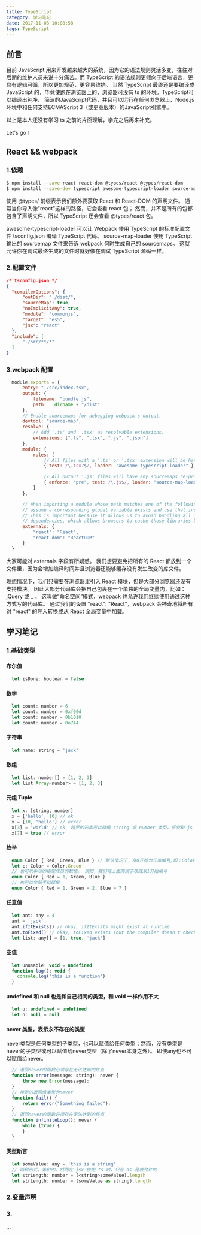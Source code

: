```yaml
---
title: TypeScript
category: 学习笔记
date: 2017-11-03 10:08:58
tags: TypeScript
---
```


## 前言

  目前 JavaScript 用来开发越来越大的系统，因为它的语法规则灵活多变，往往对后期的维护人员来说十分痛苦。而 TypeScript 的语法规则更倾向于后端语言，更具有逻辑可循，所以更加规范，更容易维护。
  当然 TypeScript 最终还是要编译成 JavaScript 的，毕竟使跑在浏览器上的，浏览器可没有 ts 的环境。TypeScript可以编译出纯净、 简洁的JavaScript代码，并且可以运行在任何浏览器上、Node.js环境中和任何支持ECMAScript 3（或更高版本）的JavaScript引擎中。

  以上是本人还没有学习 ts 之前的片面理解，学完之后再来补充。

  Let's go！

## React && webpack

### 1.依赖

```bash
$ npm install --save react react-dom @types/react @types/react-dom
$ npm install --save-dev typescript awesome-typescript-loader source-map-loader
```

使用 @types/ 前缀表示我们额外要获取 React 和 React-DOM 的声明文件。 通常当你导入像"react"这样的路径，它会查看 react 包； 然而，并不是所有的包都包含了声明文件，所以 TypeScript 还会查看 @types/react 包。

awesome-typescript-loader 可以让 Webpack 使用 TypeScript 的标准配置文件 tsconfig.json 编译 TypeScript 代码。 source-map-loader 使用 TypeScript 输出的 sourcemap 文件来告诉 webpack 何时生成自己的 sourcemaps。 这就允许你在调试最终生成的文件时就好像在调试 TypeScript 源码一样。

### 2.配置文件

```json
/* tsconfig.json */
{
  "compilerOptions": {
      "outDir": "./dist/",
      "sourceMap": true,
      "noImplicitAny": true,
      "module": "commonjs",
      "target": "es5",
      "jsx": "react"
  },
  "include": [
      "./src/**/*"
  ]
}
```
### 3.webpack 配置

```js
  module.exports = {
      entry: "./src/index.tsx",
      output: {
          filename: "bundle.js",
          path: __dirname + "/dist"
      },
      // Enable sourcemaps for debugging webpack's output.
      devtool: "source-map",
      resolve: {
          // Add '.ts' and '.tsx' as resolvable extensions.
          extensions: [".ts", ".tsx", ".js", ".json"]
      },
      module: {
          rules: [
              // All files with a '.ts' or '.tsx' extension will be handled by 'awesome-typescript-loader'.
              { test: /\.tsx?$/, loader: "awesome-typescript-loader" },

              // All output '.js' files will have any sourcemaps re-processed by 'source-map-loader'.
              { enforce: "pre", test: /\.js$/, loader: "source-map-loader" }
          ]
      },

      // When importing a module whose path matches one of the following, just
      // assume a corresponding global variable exists and use that instead.
      // This is important because it allows us to avoid bundling all of our
      // dependencies, which allows browsers to cache those libraries between builds.
      externals: {
          "react": "React",
          "react-dom": "ReactDOM"
      }
  }
```
大家可能对 externals 字段有所疑惑。 我们想要避免把所有的 React 都放到一个文件里，因为会增加编译时间并且浏览器还能够缓存没有发生改变的库文件。

理想情况下，我们只需要在浏览器里引入 React 模块，但是大部分浏览器还没有支持模块。 因此大部分代码库会把自己包裹在一个单独的全局变量内，比如：jQuery 或 _ 。 这叫做“命名空间”模式，webpack 也允许我们继续使用通过这种方式写的代码库。 通过我们的设置 "react": "React"，webpack 会神奇地将所有对 "react" 的导入转换成从 React 全局变量中加载。

## 学习笔记

### 1.基础类型

#### 布尔值

```js
  let isDone: boolean = false
```

#### 数字

```js
  let count: number = 6
  let count: number = 0xf00d
  let count: number = 0b1010
  let count: number = 0o744
```

#### 字符串

```js
  let name: string = 'jack'
```

#### 数组

```js
  let list: number[] = [1, 2, 3]
  let list Array<number> = [1, 2, 3]
```

#### 元组 Tuple

```js
  let x: [string, number]
  x = ['hello', 10] // ok
  x = [10, 'hello'] // error
  x[3] = 'world' // ok, 越界的元素可以赋值 string 或 number 类型，感觉和 js 数组类似，只是限定了类型
  x[7] = true // error
```

#### 枚举

```js
  enum Color { Red, Green, Blue } // 默认情况下，从0开始为元素编号,即：Color { 0, 1, 2 }
  let c: Color = Color.Green
  // 也可以手动的指定成员的数值。 例如，我们将上面的例子改成从1开始编号
  enum Color { Red = 1, Green, Blue }
  // 也可以全部手动赋值
  enum Color { Red = 1, Green = 2, Blue = 7 }
```

#### 任意值

```js
  let ant: any = 4
  ant = 'jack'
  ant.ifItExists() // okay, ifItExists might exist at runtime
  ant.toFixed() // okay, toFixed exists (but the compiler doesn't check)
  let list: any[] = [1, true, 'jack']
```

#### 空值

```js
  let unusable: void = undefined
  function log(): void {
    console.log('this is a function')
  }
```

#### undefined 和 null 也是和自己相同的类型，和 void 一样作用不大

```js
  let u: undefined = undefined
  let n: null = null
```

#### never 类型，表示永不存在的类型

  never类型是任何类型的子类型，也可以赋值给任何类型；然而，没有类型是never的子类型或可以赋值给never类型（除了never本身之外）。 即使any也不可以赋值给never。

```js
  // 返回never的函数必须存在无法达到的终点
  function error(message: string): never {
      throw new Error(message);
  }
  // 推断的返回值类型为never
  function fail() {
      return error("Something failed");
  }
  // 返回never的函数必须存在无法达到的终点
  function infiniteLoop(): never {
      while (true) {
      }
  }
```

#### 类型断言

```js
  let someValue: any = 'this is a string'
  // 两种形式，等价的。然而在 jsx 使用 ts 时，只有 as 是被允许的
  let strLength: number = (<string>someValue).length
  let strLength: number = (someValue as string).length
```

### 2.变量声明



### 3.
...
